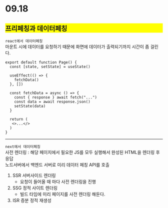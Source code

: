 # 09.18

## <div style="background-color: yellow;">프리페칭과 데이터페칭</div>

`react에서 데이터페칭`<br/>
마운트 시에 데이터를 요청하기 때문에 화면에 데이터가 출력되기까지 시간이 좀 걸린다.

```tsx
export default function Page() {
  const [state, setState] = useState()

  useEffect(() => {
    fetchData()
  }, [])

  const fetchData = async () => {
    const { response } await fetch("...")
    const data = await response.json()
    setState(data)
  }

  return (
   <>...</>
  )
}
```

---

`next에서 데이터페칭`<br/>
사전 렌더링 : 해당 페이지에서 필요한 JS를 모두 실행해서 완성된 HTML을 렌더링 후 응답 <br/>
노드서버에서 백엔드 서버로 미리 데이터 페칭 API를 호출

1. SSR 서버사이드 렌더링
   - 요청이 들어올 때 마다 사전 렌더링을 진행
2. SSG 정적 사이트 렌더링
   - 빌드 타임에 미리 페이지를 사전 렌더링 해둔다.
3. ISR 증분 정적 재생성
